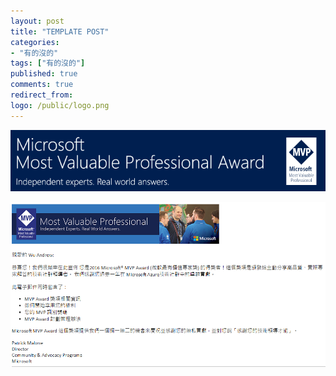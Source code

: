 ```yaml
---
layout: post
title: "TEMPLATE POST"
categories:
- "有的沒的"
tags: ["有的沒的"]
published: true
comments: true
redirect_from:
logo: /public/logo.png
---
```



![MVP Banner](/wp-content/uploads/2016/10/MVP_Banner_logo.png)

<!--more-->

![MVP Email](/wp-content/uploads/2016/10/mvp-award.png)

